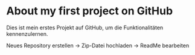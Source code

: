 # About my first project on GitHub
Dies ist mein erstes Projekt auf GitHub, um die Funktionalitäten kennenzulernen.

Neues Repository erstellen -> Zip-Datei hochladen -> ReadMe bearbeiten
